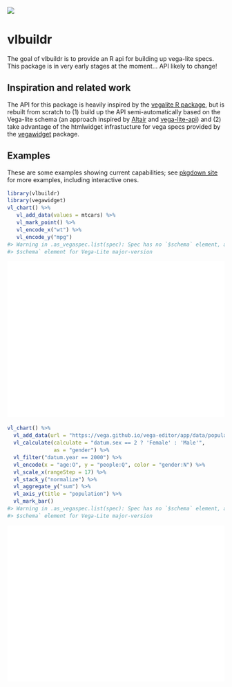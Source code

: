 <!-- README.md is generated from README.Rmd. Please edit that file -->
![](https://img.shields.io/badge/lifecycle-experimental-orange.svg)

vlbuildr
========

The goal of vlbuildr is to provide an R api for building up vega-lite
specs. This package is in very early stages at the moment… API likely to
change!

Inspiration and related work
----------------------------

The API for this package is heavily inspired by the [vegalite R
package](articles/examples.html), but is rebuilt from scratch to (1)
build up the API semi-automatically based on the Vega-lite schema (an
approach inspired by [Altair](https://github.com/altair-viz/altair) and
[vega-lite-api](https://github.com/vega/vega-lite-api)) and (2) take
advantage of the htmlwidget infrastucture for vega specs provided by the
[vegawidget]() package.

Examples
--------

These are some examples showing current capabilities; see [pkgdown
site](https://aliciaschep.github.io/vlbuildr/articles/examples.html) for
more examples, including interactive ones.

``` r
library(vlbuildr)
library(vegawidget)
vl_chart() %>%
   vl_add_data(values = mtcars) %>%
   vl_mark_point() %>%
   vl_encode_x("wt") %>%
   vl_encode_y("mpg") 
#> Warning in .as_vegaspec.list(spec): Spec has no `$schema` element, adding `
#> $schema` element for Vega-Lite major-version
```

![](man/figures/README-example-1.png)

``` r
vl_chart() %>%
  vl_add_data(url = "https://vega.github.io/vega-editor/app/data/population.json") %>%
  vl_calculate(calculate = "datum.sex == 2 ? 'Female' : 'Male'", 
               as = "gender") %>%
  vl_filter("datum.year == 2000") %>%
  vl_encode(x = "age:O", y = "people:Q", color = "gender:N") %>%
  vl_scale_x(rangeStep = 17) %>%
  vl_stack_y("normalize") %>%
  vl_aggregate_y("sum") %>%
  vl_axis_y(title = "population") %>%
  vl_mark_bar() 
#> Warning in .as_vegaspec.list(spec): Spec has no `$schema` element, adding `
#> $schema` element for Vega-Lite major-version
```

![](man/figures/README-example2-1.png)
